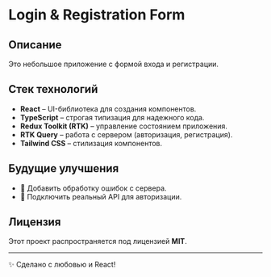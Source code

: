 # Login & Registration Form

## Описание

Это небольшое приложение с формой входа и регистрации.

## Стек технологий

- **React** – UI-библиотека для создания компонентов.
- **TypeScript** – строгая типизация для надежного кода.
- **Redux Toolkit (RTK)** – управление состоянием приложения.
- **RTK Query** – работа с сервером (авторизация, регистрация).
- **Tailwind CSS** – стилизация компонентов.

## Будущие улучшения

- 🔹 Добавить обработку ошибок с сервера.
- 🔹 Подключить реальный API для авторизации.

## Лицензия

Этот проект распространяется под лицензией **MIT**.

---

✨ Сделано с любовью и React!


